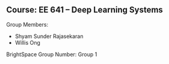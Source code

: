 
## Course: EE 641 – Deep Learning Systems

Group Members:
- Shyam Sunder Rajasekaran
- Willis Ong

BrightSpace Group Number: Group 1
